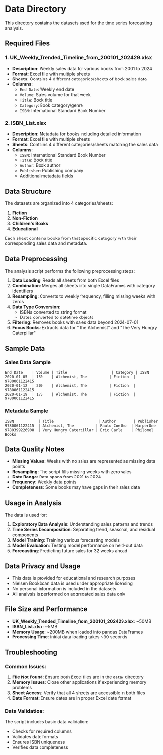 # Data Directory

This directory contains the datasets used for the time series forecasting analysis.

## Required Files

### 1. UK_Weekly_Trended_Timeline_from_200101_202429.xlsx
- **Description**: Weekly sales data for various books from 2001 to 2024
- **Format**: Excel file with multiple sheets
- **Sheets**: Contains 4 different categories/sheets of book sales data
- **Columns**:
  - `End Date`: Weekly end date
  - `Volume`: Sales volume for that week
  - `Title`: Book title
  - `Category`: Book category/genre
  - `ISBN`: International Standard Book Number

### 2. ISBN_List.xlsx
- **Description**: Metadata for books including detailed information
- **Format**: Excel file with multiple sheets
- **Sheets**: Contains 4 different categories/sheets matching the sales data
- **Columns**:
  - `ISBN`: International Standard Book Number
  - `Title`: Book title
  - `Author`: Book author
  - `Publisher`: Publishing company
  - Additional metadata fields

## Data Structure

The datasets are organized into 4 categories/sheets:
1. **Fiction**
2. **Non-Fiction**
3. **Children's Books**
4. **Educational**

Each sheet contains books from that specific category with their corresponding sales data and metadata.

## Data Preprocessing

The analysis script performs the following preprocessing steps:

1. **Data Loading**: Reads all sheets from both Excel files
2. **Combination**: Merges all sheets into single DataFrames with category identifiers
3. **Resampling**: Converts to weekly frequency, filling missing weeks with zeros
4. **Data Type Conversion**: 
   - ISBNs converted to string format
   - Dates converted to datetime objects
5. **Filtering**: Removes books with sales data beyond 2024-07-01
6. **Focus Books**: Extracts data for "The Alchemist" and "The Very Hungry Caterpillar"

## Sample Data

### Sales Data Sample
```
End Date    | Volume | Title                    | Category | ISBN
2020-01-05  | 150    | Alchemist, The          | Fiction  | 9780061122415
2020-01-12  | 200    | Alchemist, The          | Fiction  | 9780061122415
2020-01-19  | 175    | Alchemist, The          | Fiction  | 9780061122415
```

### Metadata Sample
```
ISBN           | Title                    | Author        | Publisher
9780061122415  | Alchemist, The          | Paulo Coelho  | HarperOne
9780399226908  | Very Hungry Caterpillar | Eric Carle    | Philomel Books
```

## Data Quality Notes

- **Missing Values**: Weeks with no sales are represented as missing data points
- **Resampling**: The script fills missing weeks with zero sales
- **Date Range**: Data spans from 2001 to 2024
- **Frequency**: Weekly data points
- **Completeness**: Some books may have gaps in their sales data

## Usage in Analysis

The data is used for:
1. **Exploratory Data Analysis**: Understanding sales patterns and trends
2. **Time Series Decomposition**: Separating trend, seasonal, and residual components
3. **Model Training**: Training various forecasting models
4. **Model Evaluation**: Testing model performance on held-out data
5. **Forecasting**: Predicting future sales for 32 weeks ahead

## Data Privacy and Usage

- This data is provided for educational and research purposes
- Nielsen BookScan data is used under appropriate licensing
- No personal information is included in the datasets
- All analysis is performed on aggregated sales data only

## File Size and Performance

- **UK_Weekly_Trended_Timeline_from_200101_202429.xlsx**: ~50MB
- **ISBN_List.xlsx**: ~5MB
- **Memory Usage**: ~200MB when loaded into pandas DataFrames
- **Processing Time**: Initial data loading takes ~30 seconds

## Troubleshooting

### Common Issues:
1. **File Not Found**: Ensure both Excel files are in the `data/` directory
2. **Memory Issues**: Close other applications if experiencing memory problems
3. **Sheet Access**: Verify that all 4 sheets are accessible in both files
4. **Date Format**: Ensure dates are in proper Excel date format

### Data Validation:
The script includes basic data validation:
- Checks for required columns
- Validates date formats
- Ensures ISBN uniqueness
- Verifies data completeness
